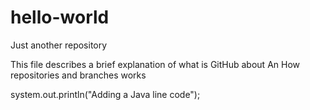 # hello-world
Just another repository
  
  This file describes a brief explanation of what is GitHub about
  An How repositories and branches works
  
  system.out.println("Adding a Java line code");
